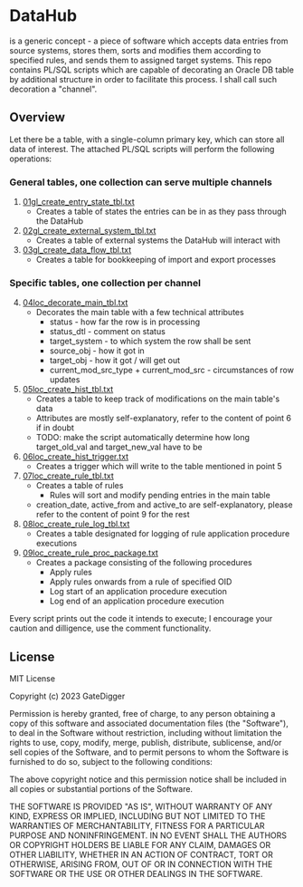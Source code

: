 # DataHub
is a generic concept - a piece of software which accepts data entries from source systems, stores them, sorts and modifies them according to specified rules, and sends them to assigned target systems. This repo contains PL/SQL scripts which are capable of decorating an Oracle DB table by additional structure in order to facilitate this process. I shall call such decoration a "channel".

## Overview
Let there be a table, with a single-column primary key, which can store all data of interest. The attached PL/SQL scripts will perform the following operations:

### General tables, one collection can serve multiple channels
1. [01gl_create_entry_state_tbl.txt](src/01gl_create_entry_state_tbl.txt)
   - Creates a table of states the entries can be in as they pass through the DataHub
2. [02gl_create_external_system_tbl.txt](src/02gl_create_external_system_tbl.txt)
   - Creates a table of external systems the DataHub will interact with
3. [03gl_create_data_flow_tbl.txt](src/03gl_create_data_flow_tbl.txt)
   - Creates a table for bookkeeping of import and export processes
### Specific tables, one collection per channel
4. [04loc_decorate_main_tbl.txt](src/04loc_decorate_main_tbl.txt)
   - Decorates the main table with a few technical attributes
     - status - how far the row is in processing
     - status_dtl - comment on status
     - target_system - to which system the row shall be sent
     - source_obj - how it got in
     - target_obj - how it got / will get out
     - current_mod_src_type + current_mod_src - circumstances of row updates
5. [05loc_create_hist_tbl.txt](src/05loc_create_hist_tbl.txt)
   - Creates a table to keep track of modifications on the main table's data
   - Attributes are mostly self-explanatory, refer to the content of point 6 if in doubt
   - TODO: make the script automatically determine how long target_old_val and target_new_val have to be
6. [06loc_create_hist_trigger.txt](src/06loc_create_hist_trigger.txt)
   - Creates a trigger which will write to the table mentioned in point 5
7. [07loc_create_rule_tbl.txt](src/07loc_create_rule_tbl.txt)
   - Creates a table of rules
      - Rules will sort and modify pending entries in the main table
   - creation_date, active_from and active_to are self-explanatory, please refer to the content of point 9 for the rest
8. [08loc_create_rule_log_tbl.txt](src/08loc_create_rule_log_tbl.txt)
   - Creates a table designated for logging of rule application procedure executions
9. [09loc_create_rule_proc_package.txt](src/09loc_create_rule_proc_package.txt)
   - Creates a package consisting of the following procedures
      - Apply rules
      - Apply rules onwards from a rule of specified OID
      - Log start of an application procedure execution
      - Log end of an application procedure execution
  
Every script prints out the code it intends to execute; I encourage your caution and dilligence, use the comment functionality.

## License

MIT License

Copyright (c) 2023 GateDigger

Permission is hereby granted, free of charge, to any person obtaining a copy
of this software and associated documentation files (the "Software"), to deal
in the Software without restriction, including without limitation the rights
to use, copy, modify, merge, publish, distribute, sublicense, and/or sell
copies of the Software, and to permit persons to whom the Software is
furnished to do so, subject to the following conditions:

The above copyright notice and this permission notice shall be included in all
copies or substantial portions of the Software.

THE SOFTWARE IS PROVIDED "AS IS", WITHOUT WARRANTY OF ANY KIND, EXPRESS OR
IMPLIED, INCLUDING BUT NOT LIMITED TO THE WARRANTIES OF MERCHANTABILITY,
FITNESS FOR A PARTICULAR PURPOSE AND NONINFRINGEMENT. IN NO EVENT SHALL THE
AUTHORS OR COPYRIGHT HOLDERS BE LIABLE FOR ANY CLAIM, DAMAGES OR OTHER
LIABILITY, WHETHER IN AN ACTION OF CONTRACT, TORT OR OTHERWISE, ARISING FROM,
OUT OF OR IN CONNECTION WITH THE SOFTWARE OR THE USE OR OTHER DEALINGS IN THE
SOFTWARE.
